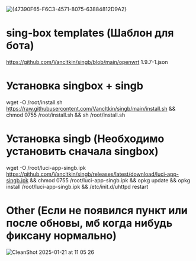![{47390F65-F6C3-4571-8075-63884812D9A2}](https://github.com/user-attachments/assets/95ae6f13-8763-4246-9ec2-30056f3de934)


# sing-box templates (Шаблон для бота)

https://github.com/Vancltkin/singb/blob/main/openwrt 1.9.7-1.json

# Установка singbox + singb
wget -O /root/install.sh https://raw.githubusercontent.com/Vancltkin/singb/main/install.sh && chmod 0755 /root/install.sh && sh /root/install.sh


# Установка singb (Необходимо установить сначала singbox)
wget -O  /root/luci-app-singb.ipk https://github.com/Vancltkin/singb/releases/latest/download/luci-app-singb.ipk && chmod 0755 /root/luci-app-singb.ipk && opkg update && opkg install /root/luci-app-singb.ipk && /etc/init.d/uhttpd restart

# Other (Если не появился пункт или после обновы, мб когда нибудь фиксану нормально)
![CleanShot 2025-01-21 at 11 05 26](https://github.com/user-attachments/assets/fa42cba3-1e4d-4cc9-8eb5-4f5020a0b7bf)
